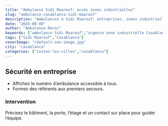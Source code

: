 ```yaml
---
title: "Ambulance Sidi Maarouf: accès zones industrielles"
slug: "ambulance-casablanca-sidi-maarouf"
description: "Ambulances à Sidi Maarouf: entreprises, zones industrielles, conseils de sécurité et premiers gestes."
date: "2025-08-08"
author: "Ambulance Maroc"
keywords: ["ambulance Sidi Maarouf","urgence zone industrielle Casablanca"]
tags: ["Sidi Maarouf","Casablanca"]
coverImage: "/default-seo-image.jpg"
city: "casablanca"
categories: ["toutes-les-villes","casablanca"]
---
```


## Sécurité en entreprise

- Affichez le numéro d’ambulance accessible à tous.
- Formez des référents aux premiers secours.

### Intervention

Précisez le bâtiment, la porte, l’étage et un contact sur place pour guider l’équipe.

